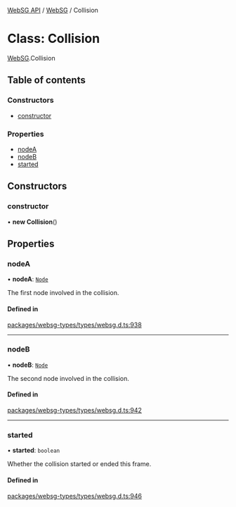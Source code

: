 [WebSG API](../README.md) / [WebSG](../modules/WebSG.md) / Collision

# Class: Collision

[WebSG](../modules/WebSG.md).Collision

## Table of contents

### Constructors

- [constructor](WebSG.Collision.md#constructor)

### Properties

- [nodeA](WebSG.Collision.md#nodea)
- [nodeB](WebSG.Collision.md#nodeb)
- [started](WebSG.Collision.md#started)

## Constructors

### constructor

• **new Collision**()

## Properties

### nodeA

• **nodeA**: [`Node`](WebSG.Node.md)

The first node involved in the collision.

#### Defined in

[packages/websg-types/types/websg.d.ts:938](https://github.com/thirdroom/thirdroom/blob/972fa72b/packages/websg-types/types/websg.d.ts#L938)

___

### nodeB

• **nodeB**: [`Node`](WebSG.Node.md)

The second node involved in the collision.

#### Defined in

[packages/websg-types/types/websg.d.ts:942](https://github.com/thirdroom/thirdroom/blob/972fa72b/packages/websg-types/types/websg.d.ts#L942)

___

### started

• **started**: `boolean`

Whether the collision started or ended this frame.

#### Defined in

[packages/websg-types/types/websg.d.ts:946](https://github.com/thirdroom/thirdroom/blob/972fa72b/packages/websg-types/types/websg.d.ts#L946)
